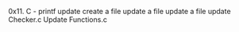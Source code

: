 0x11. C - printf
update
create a file
update a file
update a file
update Checker.c
Update Functions.c
